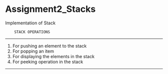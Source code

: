# Assignment2_Stacks
Implementation of Stack

		STACK OPERATIONS
______________________________________________________

1. For pushing an element to the stack 
2. For popping an item
3. For displaying the elements in the stack
4. For peeking operation in the stack
______________________________________________________

